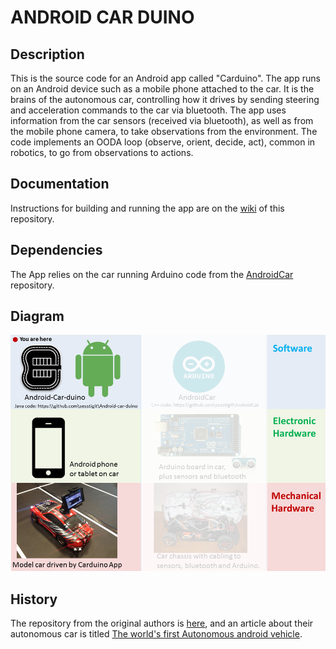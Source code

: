 # ANDROID CAR DUINO

## Description
This is the source code for an Android app called "Carduino".  The app runs on an Android device such as a mobile phone attached to the car.  It is the brains of the autonomous car, controlling how it drives by sending steering and acceleration commands to the car via bluetooth.  The app uses information from the car sensors (received via bluetooth), as well as from the mobile phone camera, to take observations from the environment.  The code implements an OODA loop (observe, orient, decide, act), common in robotics, to go from observations to actions.

## Documentation
Instructions for building and running the app are on the [wiki](https://github.com/sesstigit/Android-Car-duino/wiki) of this repository.  

## Dependencies
The App relies on the car running Arduino code from the [AndroidCar](https://github.com/sesstigit/AndroidCar) repository.

## Diagram
![Alt text](car_architecture_androidapp.png?raw=true "You are now looking at the android app")

## History
The repository from the original authors is [here](https://github.com/Petroula/Android-Car-duino), and an article about their autonomous car is titled [The world's first Autonomous android vehicle](https://platis.solutions/blog/2015/06/29/worlds-first-android-autonomous-vehicle/).


